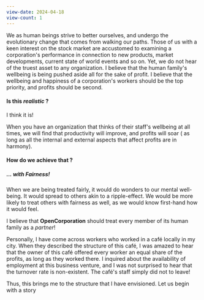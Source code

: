 ```yaml
---
view-date: 2024-04-18
view-count: 1
---
```




We as human beings strive to better ourselves, and undergo the evolutionary change that comes from walking our paths. Those of us with a keen interest on the stock market are accustomed to examining a corporation's performance in connection to new products, market developments, current state of world events and so on. Yet, we do not hear of the truest asset to any organization. I believe that the human family's wellbeing is being pushed aside all for the sake of profit. I believe that the wellbeing and happiness of a corporation's workers should be the top priority, and profits should be second. 



#### Is this *realistic* ?


I think it is!


When you have an organization that thinks of their staff's wellbeing at all times, we will find that productivity will improve, and profits will soar ( as long as all the internal and external aspects that affect profits are in harmony). 



#### How do we achieve that ?



##### ... with Fairness! 


When we are being treated fairly, it would do wonders to our mental well-being. It would spread to others akin to a ripple-effect. We would be more likely to treat others with fairness as well, as we would know first-hand how it would feel. 


I believe that **OpenCorporation** should treat every member of its human family as a *partner*!


Personally, I have come across workers who worked in a café locally in my city. When they described the structure of this café, I was amazed to hear that the owner of this café offered every worker an equal share of the profits, as long as they worked there. I inquired about the availability of employment at this business venture, and I was not surprised to hear that the turnover rate is non-existent. The café's staff simply did not to leave! 


Thus, this brings me to the structure that I have envisioned. Let us begin with a story 